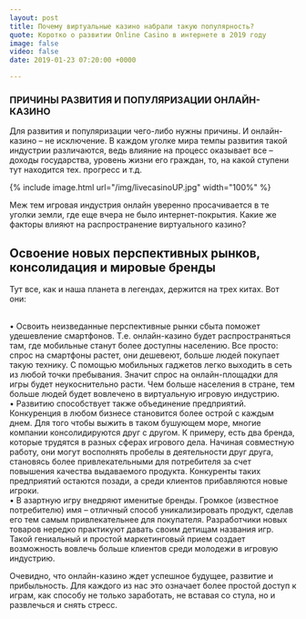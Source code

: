 ```yaml
---
layout: post
title: Почему виртуальные казино набрали такую популярность?
quote: Коротко о развитии Online Casino в интернете в 2019 году
image: false
video: false
date: 2019-01-23 07:20:00 +0000

---
```

### ПРИЧИНЫ РАЗВИТИЯ И ПОПУЛЯРИЗАЦИИ ОНЛАЙН-КАЗИНО

Для развития и популяризации чего-либо нужны причины. И онлайн-казино – не исключение. В каждом уголке мира темпы развития такой индустрии различаются, ведь влияние на процесс оказывает все – доходы государства, уровень жизни его граждан, то, на какой ступени тут находится тех. прогресс и т.д. 

{% include image.html url="/img/livecasinoUP.jpg" width="100%" %}

Меж тем игровая индустрия онлайн уверенно просачивается в те уголки земли, где еще вчера не было интернет-покрытия. Какие же факторы влияют на распространение виртуального казино?

## Освоение новых перспективных рынков, консолидация и мировые бренды

Тут все, как и наша планета в легендах, держится на трех китах. Вот они:

<br>• Освоить неизведанные перспективные рынки сбыта поможет удешевление смартфонов. Т.е. онлайн-казино будет распространяться там, где мобильные станут более доступны населению. Все просто: спрос на смартфоны растет, они дешевеют, больше людей покупает такую технику. С помощью мобильных гаджетов легко выходить в сеть из любой точки пребывания. Значит спрос на онлайн-площадки для игры будет неукоснительно расти. Чем больше населения в стране, тем больше людей будет вовлечено в виртуальную игровую индустрию.
<br>• Развитию способствует также объединение предприятий. Конкуренция в любом бизнесе становится более острой с каждым днем. Для того чтобы выжить в таком бушующем море, многие компании консолидируются друг с другом. К примеру, есть два бренда, которые трудятся в разных сферах игрового дела. Начиная совместную работу, они могут восполнять пробелы в деятельности друг друга, становясь более привлекательными для потребителя за счет повышения качества выдаваемого продукта. Конкуренты таких предприятий остаются позади, а среди клиентов прибавляются новые игроки. 
<br>• В азартную игру внедряют именитые бренды. Громкое (известное потребителю) имя – отличный способ уникализировать продукт, сделав его тем самым привлекательнее для покупателя. Разработчики новых товаров нередко практикуют давать своим детищам названия игр. Такой гениальный и простой маркетинговый прием создает возможность вовлечь больше клиентов среди молодежи в игровую индустрию. 

Очевидно, что онлайн-казино ждет успешное будущее, развитие и прибыльность. Для каждого из нас это означает более простой доступ к играм, как способу не только заработать, не вставая со стула, но и развлечься и снять стресс.